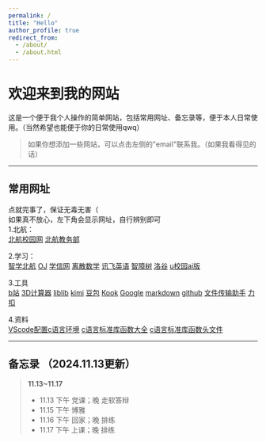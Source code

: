```yaml
---
permalink: /
title: "Hello"
author_profile: true
redirect_from: 
  - /about/
  - /about.html
---
```


# 欢迎来到我的网站  
这是一个便于我个人操作的简单网站，包括常用网址、备忘录等，便于本人日常使用。（当然希望也能便于你的日常使用qwq）  
>如果你想添加一些网站，可以点击左侧的"email"联系我。（如果我看得见的话）  

________________________________________________

## 常用网址  
点就完事了，保证无毒无害（  
如果真不放心，左下角会显示网址，自行辨别即可  
1.北航：  
[北航校园网](https://zfw.buaa.edu.cn/home) [北航教务部](https://jiaowu.buaa.edu.cn/bhjwc2.0/index/index.do)  

2.学习：  
[智学北航](https://spoc.buaa.edu.cn/spocnew/jxkj2) [OJ](https://accoding.buaa.edu.cn/index) [学信网](https://my.chsi.com.cn/archive/index.action?trnd=85818430891183444954623647908675) [离散数学](https://dmplatform.buaa.edu.cn/index) [讯飞英语](https://www.fifedu.com/iplat/html/index.html) [智障树](https://passport.zhihuishu.com/) [洛谷](https://passport.zhihuis) [u校园ai版](https://ucloud.unipus.cn/home)  

3.工具  
[b站](https://www.bilibili.com/) [3D计算器](https://www.geogebra.org/3d?lang=zh_CN) [liblib](https://www.liblib.art/) [kimi](https://kimi.moonshot.cn/) [豆包](https://www.doubao.com/chat/?channel=browser_landing_page) [Kook](https://www.kookapp.cn/app/discover) [Google](https://www.google.com/) [markdown](https://markdown.com.cn/basic-syntax/)  [github](https://github.com/) [文件传输助手](https://filehelper.weixin.qq.com/) [力扣](https://leetcode.cn/) 

4.资料  
[VScode配置c语言环境](https://blog.csdn.net/ningxi_312/article/details/134121635) [c语言标准库函数大全](https://blog.csdn.net/weixin_44793491/article/details/107644666) [c语言标准库函数头文件](https://zh.cppreference.com/w/c/header)[]() []()[]() []()[]() []()[]()    

________________________________________________ 
  
## 备忘录 （2024.11.13更新）  
>**11.13~11.17**  
>- 11.13 下午 党课；晚 走软答辩  
>- 11.15 下午 博雅  
>- 11.16 下午 回家；晚 排练  
>- 11.17 下午 上课；晚 排练

